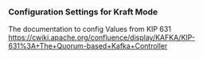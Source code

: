 
### Configuration Settings for Kraft Mode

The documentation to config Values from KIP 631
https://cwiki.apache.org/confluence/display/KAFKA/KIP-631%3A+The+Quorum-based+Kafka+Controller

